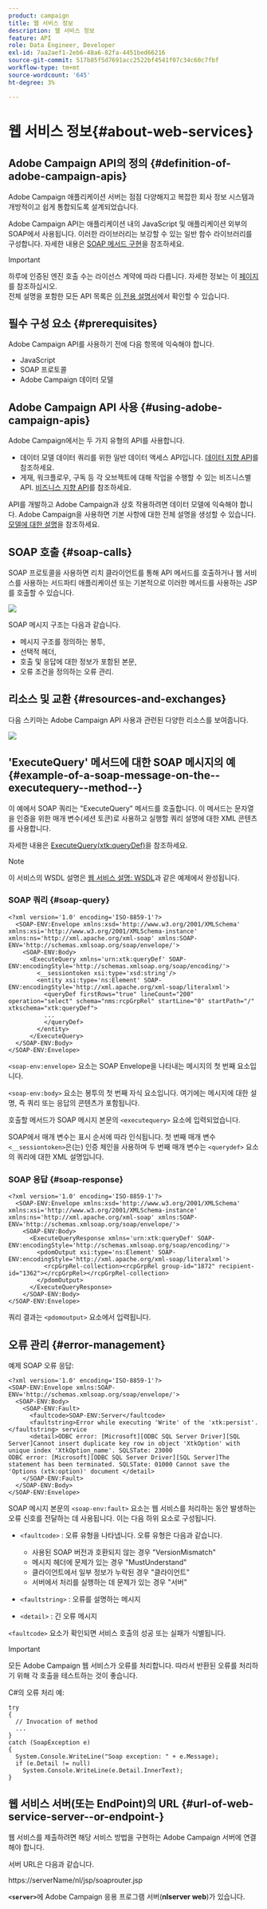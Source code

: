 ```yaml
---
product: campaign
title: 웹 서비스 정보
description: 웹 서비스 정보
feature: API
role: Data Engineer, Developer
exl-id: 7aa2aef1-2eb6-48a6-82fa-4451bed66216
source-git-commit: 517b85f5d7691acc2522bf4541f07c34c60c7fbf
workflow-type: tm+mt
source-wordcount: '645'
ht-degree: 3%

---
```


# 웹 서비스 정보{#about-web-services}

## Adobe Campaign API의 정의 {#definition-of-adobe-campaign-apis}

Adobe Campaign 애플리케이션 서버는 점점 다양해지고 복잡한 회사 정보 시스템과 개방적이고 쉽게 통합되도록 설계되었습니다.

Adobe Campaign API는 애플리케이션 내의 JavaScript 및 애플리케이션 외부의 SOAP에서 사용됩니다. 이러한 라이브러리는 보강할 수 있는 일반 함수 라이브러리를 구성합니다. 자세한 내용은 [SOAP 메서드 구현](../../configuration/using/implementing-soap-methods.md)을 참조하세요.

>[!IMPORTANT]
>
>하루에 인증된 엔진 호출 수는 라이선스 계약에 따라 다릅니다. 자세한 정보는 이 [페이지](https://helpx.adobe.com/kr/legal/product-descriptions/adobe-campaign-classic---product-description.html)를 참조하십시오.\
>전체 설명을 포함한 모든 API 목록은 [이 전용 설명서](https://experienceleague.adobe.com/developer/campaign-api/api/index.html)에서 확인할 수 있습니다.

## 필수 구성 요소 {#prerequisites}

Adobe Campaign API를 사용하기 전에 다음 항목에 익숙해야 합니다.

* JavaScript
* SOAP 프로토콜
* Adobe Campaign 데이터 모델

## Adobe Campaign API 사용 {#using-adobe-campaign-apis}

Adobe Campaign에서는 두 가지 유형의 API를 사용합니다.

* 데이터 모델 데이터 쿼리를 위한 일반 데이터 액세스 API입니다. [데이터 지향 API](../../configuration/using/data-oriented-apis.md)를 참조하세요.
* 게재, 워크플로우, 구독 등 각 오브젝트에 대해 작업을 수행할 수 있는 비즈니스별 API. [비즈니스 지향 API](../../configuration/using/business-oriented-apis.md)를 참조하세요.

API를 개발하고 Adobe Campaign과 상호 작용하려면 데이터 모델에 익숙해야 합니다. Adobe Campaign을 사용하면 기본 사항에 대한 전체 설명을 생성할 수 있습니다. [모델에 대한 설명](../../configuration/using/data-oriented-apis.md#description-of-the-model)을 참조하세요.

## SOAP 호출 {#soap-calls}

SOAP 프로토콜을 사용하면 리치 클라이언트를 통해 API 메서드를 호출하거나 웹 서비스를 사용하는 서드파티 애플리케이션 또는 기본적으로 이러한 메서드를 사용하는 JSP를 호출할 수 있습니다.

![](assets/s_ncs_configuration_architecture.png)

SOAP 메시지 구조는 다음과 같습니다.

* 메시지 구조를 정의하는 봉투,
* 선택적 헤더,
* 호출 및 응답에 대한 정보가 포함된 본문,
* 오류 조건을 정의하는 오류 관리.

## 리소스 및 교환 {#resources-and-exchanges}

다음 스키마는 Adobe Campaign API 사용과 관련된 다양한 리소스를 보여줍니다.

![](assets/s_ncs_integration_webservices_schema_pres.png)

## &#39;ExecuteQuery&#39; 메서드에 대한 SOAP 메시지의 예 {#example-of-a-soap-message-on-the--executequery--method--}

이 예에서 SOAP 쿼리는 &quot;ExecuteQuery&quot; 메서드를 호출합니다. 이 메서드는 문자열을 인증을 위한 매개 변수(세션 토큰)로 사용하고 실행할 쿼리 설명에 대한 XML 콘텐츠를 사용합니다.

자세한 내용은 [ExecuteQuery(xtk:queryDef)](../../configuration/using/data-oriented-apis.md#executequery--xtk-querydef-)을 참조하세요.

>[!NOTE]
>
>이 서비스의 WSDL 설명은 [웹 서비스 설명: WSDL](../../configuration/using/web-service-calls.md#web-service-description--wsdl)과 같은 예제에서 완성됩니다.

### SOAP 쿼리 {#soap-query}

```
<?xml version='1.0' encoding='ISO-8859-1'?>
  <SOAP-ENV:Envelope xmlns:xsd='http://www.w3.org/2001/XMLSchema' xmlns:xsi='http://www.w3.org/2001/XMLSchema-instance' xmlns:ns='http://xml.apache.org/xml-soap' xmlns:SOAP-ENV='http://schemas.xmlsoap.org/soap/envelope/'>
    <SOAP-ENV:Body>
      <ExecuteQuery xmlns='urn:xtk:queryDef' SOAP-ENV:encodingStyle='http://schemas.xmlsoap.org/soap/encoding/'>
        <__sessiontoken xsi:type='xsd:string'/>
        <entity xsi:type='ns:Element' SOAP-ENV:encodingStyle='http://xml.apache.org/xml-soap/literalxml'>
          <queryDef firstRows="true" lineCount="200" operation="select" schema="nms:rcpGrpRel" startLine="0" startPath="/" xtkschema="xtk:queryDef">
          ...
          </queryDef>
        </entity>
      </ExecuteQuery>
  </SOAP-ENV:Body>
</SOAP-ENV:Envelope>
```

`<soap-env:envelope>` 요소는 SOAP Envelope을 나타내는 메시지의 첫 번째 요소입니다.

`<soap-env:body>` 요소는 봉투의 첫 번째 자식 요소입니다. 여기에는 메시지에 대한 설명, 즉 쿼리 또는 응답의 콘텐츠가 포함됩니다.

호출할 메서드가 SOAP 메시지 본문의 `<executequery>` 요소에 입력되었습니다.

SOAP에서 매개 변수는 표시 순서에 따라 인식됩니다. 첫 번째 매개 변수 `<__sessiontoken>`은(는) 인증 체인을 사용하며 두 번째 매개 변수는 `<querydef>` 요소의 쿼리에 대한 XML 설명입니다.

### SOAP 응답 {#soap-response}

```
<?xml version='1.0' encoding='ISO-8859-1'?>
  <SOAP-ENV:Envelope xmlns:xsd='http://www.w3.org/2001/XMLSchema' xmlns:xsi='http://www.w3.org/2001/XMLSchema-instance' xmlns:ns='http://xml.apache.org/xml-soap' xmlns:SOAP-ENV='http://schemas.xmlsoap.org/soap/envelope/'>
    <SOAP-ENV:Body>
      <ExecuteQueryResponse xmlns='urn:xtk:queryDef' SOAP-ENV:encodingStyle='http://schemas.xmlsoap.org/soap/encoding/'>
        <pdomOutput xsi:type='ns:Element' SOAP-ENV:encodingStyle='http://xml.apache.org/xml-soap/literalxml'>
          <rcpGrpRel-collection><rcpGrpRel group-id="1872" recipient-id="1362"></rcpGrpRel></rcpGrpRel-collection>
        </pdomOutput>
      </ExecuteQueryResponse>
    </SOAP-ENV:Body>
</SOAP-ENV:Envelope>
```

쿼리 결과는 `<pdomoutput>` 요소에서 입력됩니다.

## 오류 관리 {#error-management}

예제 SOAP 오류 응답:

```
<?xml version='1.0' encoding='ISO-8859-1'?>
<SOAP-ENV:Envelope xmlns:SOAP-ENV='http://schemas.xmlsoap.org/soap/envelope/'>
  <SOAP-ENV:Body>
    <SOAP-ENV:Fault>
      <faultcode>SOAP-ENV:Server</faultcode>
      <faultstring>Error while executing 'Write' of the 'xtk:persist'.</faultstring> service
      <detail>ODBC error: [Microsoft][ODBC SQL Server Driver][SQL Server]Cannot insert duplicate key row in object 'XtkOption' with unique index 'XtkOption_name'. SQLSTate: 23000
ODBC error: [Microsoft][ODBC SQL Server Driver][SQL Server]The statement has been terminated. SQLSTate: 01000 Cannot save the 'Options (xtk:option)' document </detail>
    </SOAP-ENV:Fault>
  </SOAP-ENV:Body>
</SOAP-ENV:Envelope>
```

SOAP 메시지 본문의 `<soap-env:fault>` 요소는 웹 서비스를 처리하는 동안 발생하는 오류 신호를 전달하는 데 사용됩니다. 이는 다음 하위 요소로 구성됩니다.

* `<faultcode>` : 오류 유형을 나타냅니다. 오류 유형은 다음과 같습니다.

   * 사용된 SOAP 버전과 호환되지 않는 경우 &quot;VersionMismatch&quot;
   * 메시지 헤더에 문제가 있는 경우 &quot;MustUnderstand&quot;
   * 클라이언트에서 일부 정보가 누락된 경우 &quot;클라이언트&quot;
   * 서버에서 처리를 실행하는 데 문제가 있는 경우 &quot;서버&quot;

* `<faultstring>` : 오류를 설명하는 메시지
* `<detail>` : 긴 오류 메시지

`<faultcode>` 요소가 확인되면 서비스 호출의 성공 또는 실패가 식별됩니다.

>[!IMPORTANT]
>
>모든 Adobe Campaign 웹 서비스가 오류를 처리합니다. 따라서 반환된 오류를 처리하기 위해 각 호출을 테스트하는 것이 좋습니다.

C#의 오류 처리 예:

```
try 
{
  // Invocation of method
  ...
}
catch (SoapException e)
{
  System.Console.WriteLine("Soap exception: " + e.Message);        
  if (e.Detail != null)
    System.Console.WriteLine(e.Detail.InnerText);
}
```

## 웹 서비스 서버(또는 EndPoint)의 URL {#url-of-web-service-server--or-endpoint-}

웹 서비스를 제출하려면 해당 서비스 방법을 구현하는 Adobe Campaign 서버에 연결해야 합니다.

서버 URL은 다음과 같습니다.

https://serverName/nl/jsp/soaprouter.jsp

**`<server>`**&#x200B;에 Adobe Campaign 응용 프로그램 서버(**nlserver web**)가 있습니다.
